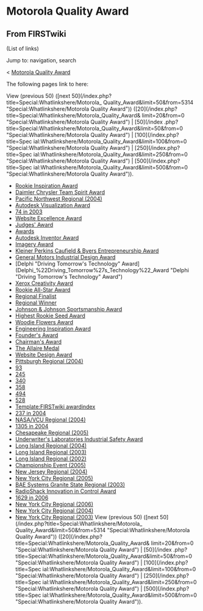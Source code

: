 # Motorola Quality Award

## From FIRSTwiki

(List of links)

Jump to: navigation, search

< [Motorola Quality Award](/index.php?title=Motorola_Quality_Award&redirect=no "Motorola Quality
Award")

The following pages link to here:

View (previous 50) ([next 50](/index.php?title=Special:Whatlinkshere/Motorola_
Quality_Award&limit=50&from=5314 "Special:Whatlinkshere/Motorola Quality
Award")) ([20](/index.php?title=Special:Whatlinkshere/Motorola_Quality_Award&
limit=20&from=0 "Special:Whatlinkshere/Motorola Quality Award") | [50](/index
.php?title=Special:Whatlinkshere/Motorola_Quality_Award&limit=50&from=0 "Special:Whatlinkshere/Motorola Quality Award") | [100](/index.php?title=Spec
ial:Whatlinkshere/Motorola_Quality_Award&limit=100&from=0 "Special:Whatlinkshere/Motorola Quality Award") | [250](/index.php?title=Spec
ial:Whatlinkshere/Motorola_Quality_Award&limit=250&from=0 "Special:Whatlinkshere/Motorola Quality Award") | [500](/index.php?title=Spec
ial:Whatlinkshere/Motorola_Quality_Award&limit=500&from=0 "Special:Whatlinkshere/Motorola Quality Award")).

- [Rookie Inspiration Award](Rookie_Inspiration_Award "Rookie Inspiration Award")
- [Daimler Chrysler Team Spirit Award](Daimler_Chrysler_Team_Spirit_Award "Daimler Chrysler Team Spirit Award")
- [Pacific Northwest Regional (2004)](Pacific_Northwest_Regional_%282004%29 "Pacific Northwest Regional \(2004\)")
- [Autodesk Visualization Award](Autodesk_Visualization_Award "Autodesk Visualization Award")
- [74 in 2003](74_in_2003 "74 in 2003")
- [Website Excellence Award](Website_Excellence_Award "Website Excellence Award")
- [Judges' Award](Judges%27_Award "Judges' Award")
- [Awards](Awards "Awards")
- [Autodesk Inventor Award](Autodesk_Inventor_Award "Autodesk Inventor Award")
- [Imagery Award](Imagery_Award "Imagery Award")
- [Kleiner Perkins Caufield & Byers Entrepreneurship Award](Kleiner_Perkins_Caufield_%26_Byers_Entrepreneurship_Award "Kleiner Perkins Caufield & Byers Entrepreneurship Award")
- [General Motors Industrial Design Award](General_Motors_Industrial_Design_Award "General Motors Industrial Design Award")
- [Delphi "Driving Tomorrow's Technology" Award](Delphi_%22Driving_Tomorrow%27s_Technology%22_Award "Delphi "Driving Tomorrow's Technology" Award")
- [Xerox Creativity Award](Xerox_Creativity_Award "Xerox Creativity Award")
- [Rookie All-Star Award](Rookie_All-Star_Award "Rookie All-Star Award")
- [Regional Finalist](Regional_Finalist "Regional Finalist")
- [Regional Winner](Regional_Winner "Regional Winner")
- [Johnson & Johnson Sportsmanship Award](Johnson_%26_Johnson_Sportsmanship_Award "Johnson & Johnson Sportsmanship Award")
- [Highest Rookie Seed Award](Highest_Rookie_Seed_Award "Highest Rookie Seed Award")
- [Woodie Flowers Award](Woodie_Flowers_Award "Woodie Flowers Award")
- [Engineering Inspiration Award](Engineering_Inspiration_Award "Engineering Inspiration Award")
- [Founder's Award](Founder%27s_Award "Founder's Award")
- [Chairman's Award](Chairman%27s_Award "Chairman's Award")
- [The Allaire Medal](The_Allaire_Medal "The Allaire Medal")
- [Website Design Award](Website_Design_Award "Website Design Award")
- [Pittsburgh Regional (2004)](Pittsburgh_Regional_%282004%29 "Pittsburgh Regional \(2004\)")
- [93](93 "93")
- [245](245 "245")
- [340](340 "340")
- [358](358 "358")
- [494](494 "494")
- [528](528 "528")
- [Template:FIRSTwiki awardindex](Template:FIRSTwiki_awardindex "Template:FIRSTwiki awardindex")
- [237 in 2004](237_in_2004 "237 in 2004")
- [NASA/VCU Regional (2004)](NASA/VCU_Regional_%282004%29 "NASA/VCU Regional \(2004\)")
- [1305 in 2004](1305_in_2004 "1305 in 2004")
- [Chesapeake Regional (2005)](Chesapeake_Regional_%282005%29 "Chesapeake Regional \(2005\)")
- [Underwriter's Laboratories Industrial Safety Award](Underwriter%27s_Laboratories_Industrial_Safety_Award "Underwriter's Laboratories Industrial Safety Award")
- [Long Island Regional (2004)](Long_Island_Regional_%282004%29 "Long Island Regional \(2004\)")
- [Long Island Regional (2003)](Long_Island_Regional_%282003%29 "Long Island Regional \(2003\)")
- [Long Island Regional (2002)](Long_Island_Regional_%282002%29 "Long Island Regional \(2002\)")
- [Championship Event (2005)](Championship_Event_%282005%29 "Championship Event \(2005\)")
- [New Jersey Regional (2004)](New_Jersey_Regional_%282004%29 "New Jersey Regional \(2004\)")
- [New York City Regional (2005)](New_York_City_Regional_%282005%29 "New York City Regional \(2005\)")
- [BAE Systems Granite State Regional (2003)](BAE_Systems_Granite_State_Regional_%282003%29 "BAE Systems Granite State Regional \(2003\)")
- [RadioShack Innovation in Control Award](RadioShack_Innovation_in_Control_Award "RadioShack Innovation in Control Award")
- [1629 in 2006](1629_in_2006 "1629 in 2006")
- [New York City Regional (2006)](New_York_City_Regional_%282006%29 "New York City Regional \(2006\)")
- [New York City Regional (2004)](New_York_City_Regional_%282004%29 "New York City Regional \(2004\)")
- [New York City Regional (2003)](New_York_City_Regional_%282003%29 "New York City Regional \(2003\)") View (previous 50) ([next 50](/index.php?title=Special:Whatlinkshere/Motorola_
  Quality_Award&limit=50&from=5314 "Special:Whatlinkshere/Motorola Quality
  Award")) ([20](/index.php?title=Special:Whatlinkshere/Motorola_Quality_Award&
  limit=20&from=0 "Special:Whatlinkshere/Motorola Quality Award") | [50](/index
  .php?title=Special:Whatlinkshere/Motorola_Quality_Award&limit=50&from=0 "Special:Whatlinkshere/Motorola Quality Award") | [100](/index.php?title=Spec
  ial:Whatlinkshere/Motorola_Quality_Award&limit=100&from=0 "Special:Whatlinkshere/Motorola Quality Award") | [250](/index.php?title=Spec
  ial:Whatlinkshere/Motorola_Quality_Award&limit=250&from=0 "Special:Whatlinkshere/Motorola Quality Award") | [500](/index.php?title=Spec
  ial:Whatlinkshere/Motorola_Quality_Award&limit=500&from=0 "Special:Whatlinkshere/Motorola Quality Award")).
